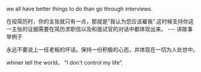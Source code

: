 we all have better things to do than go through interviews.

在投简历时，你的主张就只有一点，那就是"我认为您应该雇我".这时候支持你这一主张的证据需要在简历求职信以及和面试官的对话中都体现出来。  --- 讲故事 举例子

永远不要说上一任老板的坏话。保持一份积极的心态，并体现在一切为人处世中。

whiner tell the world， “I don't control my life”.